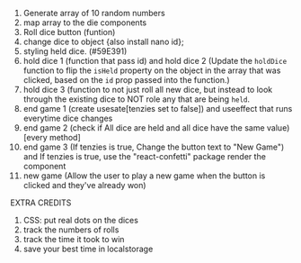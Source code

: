 1. Generate array of 10 random numbers
2. map array to the die components
3. Roll dice button (funtion)
4. change dice to object {also install nano id};
5. styling held dice. (#59E391)
6. hold dice 1 (function that pass id) and hold dice 2  (Update the `holdDice` function to flip the `isHeld` property on the object in the array that was clicked, based on the `id` prop passed into the function.)
7. hold dice 3  (function to not just roll all new dice, but instead to look through the existing dice to NOT role any that are being `held`. 
8. end game 1 (create usesate[tenzies set to false]) and useeffect that runs everytime dice changes
9. end game 2 (check if All dice are held and all dice have the same value) [every method]
10. end game 3 (If tenzies is true, Change the button text to "New Game") and If tenzies is true, use the "react-confetti" package  render the  component 
11. new game (Allow the user to play a new game when the button is clicked and they've already won)

EXTRA CREDITS
1. CSS: put real dots on the dices
2. track the numbers of rolls 
3. track the time it took to win 
4. save your best time in localstorage
  